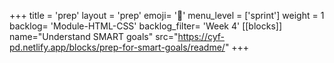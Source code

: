 +++
title = 'prep'
layout = 'prep'
emoji= '📝'
menu_level = ['sprint']
weight = 1
backlog= 'Module-HTML-CSS'
backlog_filter= 'Week 4'
[[blocks]]
name="Understand SMART goals"
src="https://cyf-pd.netlify.app/blocks/prep-for-smart-goals/readme/"
+++


